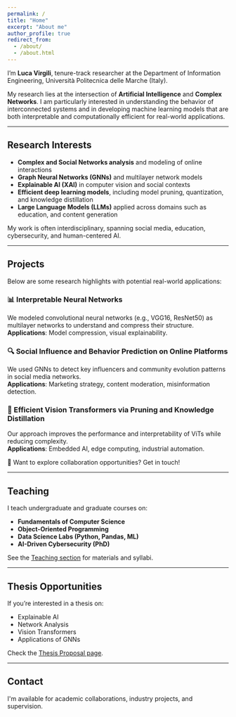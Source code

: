 ```yaml
---
permalink: /
title: "Home"
excerpt: "About me"
author_profile: true
redirect_from: 
  - /about/
  - /about.html
---
```


I’m **Luca Virgili**, tenure-track researcher at the Department of Information Engineering, Università Politecnica delle Marche (Italy).

My research lies at the intersection of **Artificial Intelligence** and **Complex Networks**. I am particularly interested in understanding the behavior of interconnected systems and in developing machine learning models that are both interpretable and computationally efficient for real-world applications.

---

## Research Interests

- **Complex and Social Networks analysis** and modeling of online interactions
- **Graph Neural Networks (GNNs)** and multilayer network models
- **Explainable AI (XAI)** in computer vision and social contexts
- **Efficient deep learning models**, including model pruning, quantization, and knowledge distillation
- **Large Language Models (LLMs)** applied across domains such as education, and content generation

My work is often interdisciplinary, spanning social media, education, cybersecurity, and human-centered AI.

---

## Projects

Below are some research highlights with potential real-world applications:

### 📊 Interpretable Neural Networks
We modeled convolutional neural networks (e.g., VGG16, ResNet50) as multilayer networks to understand and compress their structure.  
**Applications**: Model compression, visual explainability.

### 🔍 Social Influence and Behavior Prediction on Online Platforms
We used GNNs to detect key influencers and community evolution patterns in social media networks.  
**Applications**: Marketing strategy, content moderation, misinformation detection.

### 🧠 Efficient Vision Transformers via Pruning and Knowledge Distillation
Our approach improves the performance and interpretability of ViTs while reducing complexity.  
**Applications**: Embedded AI, edge computing, industrial automation.

📁 Want to explore collaboration opportunities? Get in touch!

---

## Teaching

I teach undergraduate and graduate courses on:

- **Fundamentals of Computer Science**
- **Object-Oriented Programming**
- **Data Science Labs (Python, Pandas, ML)**
- **AI-Driven Cybersecurity (PhD)**

See the [Teaching section](./teaching/) for materials and syllabi.

---

## Thesis Opportunities

If you’re interested in a thesis on:

- Explainable AI  
- Network Analysis  
- Vision Transformers  
- Applications of GNNs  

Check the [Thesis Proposal page](./thesis/).

---

## Contact

I'm available for academic collaborations, industry projects, and supervision.